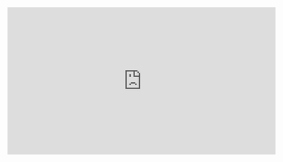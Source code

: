 <iframe width="600" height="330" src="https://www.youtube.com/watch?v=5uGFBFHa1y8" title="YouTube video player" frameborder="0" allow="accelerometer; autoplay; clipboard-write; encrypted-media; gyroscope; picture-in-picture" allowfullscreen></iframe>
